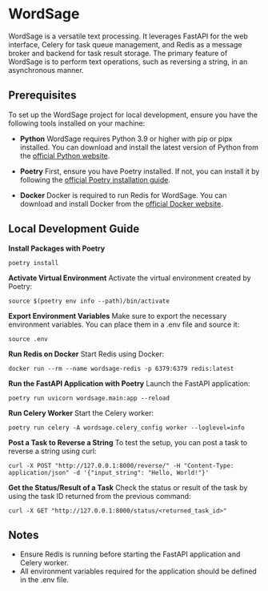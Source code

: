 
# WordSage

WordSage is a versatile text processing. It leverages FastAPI for the web interface, Celery for task queue management, and Redis as a message broker and backend for task result storage. The primary feature of WordSage is to perform text operations, such as reversing a string, in an asynchronous manner.

## Prerequisites
To set up the WordSage project for local development, ensure you have the following tools installed on your machine:

-  **Python**
WordSage requires Python 3.9 or higher with pip or pipx installed. You can download and install the latest version of Python from the [official Python website](https://www.python.org/downloads/).

-  **Poetry**
First, ensure you have Poetry installed. If not, you can install it by following the [official Poetry installation guide](https://python-poetry.org/docs/#installation).

-  **Docker**
Docker is required to run Redis for WordSage. You can download and install Docker from the [official Docker website](https://www.docker.com/get-started).

## Local Development Guide

**Install Packages with Poetry**
```
poetry install
```

**Activate Virtual Environment**
Activate the virtual environment created by Poetry:

```
source $(poetry env info --path)/bin/activate
```

**Export Environment Variables**
Make sure to export the necessary environment variables. You can place them in a .env file and source it:

```
source .env
```

**Run Redis on Docker**
Start Redis using Docker:

```
docker run --rm --name wordsage-redis -p 6379:6379 redis:latest
```

**Run the FastAPI Application with Poetry**
Launch the FastAPI application:

```
poetry run uvicorn wordsage.main:app --reload
```

**Run Celery Worker**
Start the Celery worker:

```
poetry run celery -A wordsage.celery_config worker --loglevel=info
```


**Post a Task to Reverse a String**
To test the setup, you can post a task to reverse a string using curl:

```
curl -X POST "http://127.0.0.1:8000/reverse/" -H "Content-Type: application/json" -d '{"input_string": "Hello, World!"}'
```


**Get the Status/Result of a Task**
Check the status or result of the task by using the task ID returned from the previous command:

```
curl -X GET "http://127.0.0.1:8000/status/<returned_task_id>"
```


## Notes
- Ensure Redis is running before starting the FastAPI application and Celery worker.
- All environment variables required for the application should be defined in the .env file.